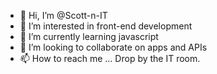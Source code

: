- 👋 Hi, I’m @Scott-n-IT
- 👀 I’m interested in front-end development
- 🌱 I’m currently learning javascript
- 💞️ I’m looking to collaborate on apps and APIs
- 📫 How to reach me ... Drop by the IT room.

<!---
Scott-n-IT/Scott-n-IT is a ✨ special ✨ repository because its `README.md` (this file) appears on your GitHub profile.
You can click the Preview link to take a look at your changes.
--->
